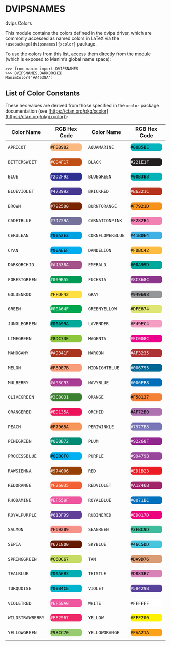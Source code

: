 # DVIPSNAMES

dvips Colors

This module contains the colors defined in the dvips driver, which are commonly accessed
as named colors in LaTeX via the `\usepackage[dvipsnames]{xcolor}` package.

To use the colors from this list, access them directly from the module (which
is exposed to Manim’s global name space):

```pycon
>>> from manim import DVIPSNAMES
>>> DVIPSNAMES.DARKORCHID
ManimColor('#A4538A')
```

## List of Color Constants

These hex values are derived from those specified in the `xcolor` package
documentation (see [https://ctan.org/pkg/xcolor](https://ctan.org/pkg/xcolor)):

| Color Name       | RGB Hex Code                                                                                                                                     | Color Name       | RGB Hex Code                                                                                                                                     |
|------------------|--------------------------------------------------------------------------------------------------------------------------------------------------|------------------|--------------------------------------------------------------------------------------------------------------------------------------------------|
| `APRICOT`        | <div style="background-color:#FBB982;padding: 0.25rem 0;border-radius:8px;margin: 0.5rem 0.2rem"><code style="color:black;">#FBB982</code></div> | `AQUAMARINE`     | <div style="background-color:#00B5BE;padding: 0.25rem 0;border-radius:8px;margin: 0.5rem 0.2rem"><code style="color:black;">#00B5BE</code></div> |
| `BITTERSWEET`    | <div style="background-color:#C04F17;padding: 0.25rem 0;border-radius:8px;margin: 0.5rem 0.2rem"><code style="color:white;">#C04F17</code></div> | `BLACK`          | <div style="background-color:#221E1F;padding: 0.25rem 0;border-radius:8px;margin: 0.5rem 0.2rem"><code style="color:white;">#221E1F</code></div> |
| `BLUE`           | <div style="background-color:#2D2F92;padding: 0.25rem 0;border-radius:8px;margin: 0.5rem 0.2rem"><code style="color:white;">#2D2F92</code></div> | `BLUEGREEN`      | <div style="background-color:#00B3B8;padding: 0.25rem 0;border-radius:8px;margin: 0.5rem 0.2rem"><code style="color:black;">#00B3B8</code></div> |
| `BLUEVIOLET`     | <div style="background-color:#473992;padding: 0.25rem 0;border-radius:8px;margin: 0.5rem 0.2rem"><code style="color:white;">#473992</code></div> | `BRICKRED`       | <div style="background-color:#B6321C;padding: 0.25rem 0;border-radius:8px;margin: 0.5rem 0.2rem"><code style="color:white;">#B6321C</code></div> |
| `BROWN`          | <div style="background-color:#792500;padding: 0.25rem 0;border-radius:8px;margin: 0.5rem 0.2rem"><code style="color:white;">#792500</code></div> | `BURNTORANGE`    | <div style="background-color:#F7921D;padding: 0.25rem 0;border-radius:8px;margin: 0.5rem 0.2rem"><code style="color:black;">#F7921D</code></div> |
| `CADETBLUE`      | <div style="background-color:#74729A;padding: 0.25rem 0;border-radius:8px;margin: 0.5rem 0.2rem"><code style="color:white;">#74729A</code></div> | `CARNATIONPINK`  | <div style="background-color:#F282B4;padding: 0.25rem 0;border-radius:8px;margin: 0.5rem 0.2rem"><code style="color:black;">#F282B4</code></div> |
| `CERULEAN`       | <div style="background-color:#00A2E3;padding: 0.25rem 0;border-radius:8px;margin: 0.5rem 0.2rem"><code style="color:black;">#00A2E3</code></div> | `CORNFLOWERBLUE` | <div style="background-color:#41B0E4;padding: 0.25rem 0;border-radius:8px;margin: 0.5rem 0.2rem"><code style="color:black;">#41B0E4</code></div> |
| `CYAN`           | <div style="background-color:#00AEEF;padding: 0.25rem 0;border-radius:8px;margin: 0.5rem 0.2rem"><code style="color:black;">#00AEEF</code></div> | `DANDELION`      | <div style="background-color:#FDBC42;padding: 0.25rem 0;border-radius:8px;margin: 0.5rem 0.2rem"><code style="color:black;">#FDBC42</code></div> |
| `DARKORCHID`     | <div style="background-color:#A4538A;padding: 0.25rem 0;border-radius:8px;margin: 0.5rem 0.2rem"><code style="color:white;">#A4538A</code></div> | `EMERALD`        | <div style="background-color:#00A99D;padding: 0.25rem 0;border-radius:8px;margin: 0.5rem 0.2rem"><code style="color:black;">#00A99D</code></div> |
| `FORESTGREEN`    | <div style="background-color:#009B55;padding: 0.25rem 0;border-radius:8px;margin: 0.5rem 0.2rem"><code style="color:white;">#009B55</code></div> | `FUCHSIA`        | <div style="background-color:#8C368C;padding: 0.25rem 0;border-radius:8px;margin: 0.5rem 0.2rem"><code style="color:white;">#8C368C</code></div> |
| `GOLDENROD`      | <div style="background-color:#FFDF42;padding: 0.25rem 0;border-radius:8px;margin: 0.5rem 0.2rem"><code style="color:black;">#FFDF42</code></div> | `GRAY`           | <div style="background-color:#949698;padding: 0.25rem 0;border-radius:8px;margin: 0.5rem 0.2rem"><code style="color:black;">#949698</code></div> |
| `GREEN`          | <div style="background-color:#00A64F;padding: 0.25rem 0;border-radius:8px;margin: 0.5rem 0.2rem"><code style="color:white;">#00A64F</code></div> | `GREENYELLOW`    | <div style="background-color:#DFE674;padding: 0.25rem 0;border-radius:8px;margin: 0.5rem 0.2rem"><code style="color:black;">#DFE674</code></div> |
| `JUNGLEGREEN`    | <div style="background-color:#00A99A;padding: 0.25rem 0;border-radius:8px;margin: 0.5rem 0.2rem"><code style="color:black;">#00A99A</code></div> | `LAVENDER`       | <div style="background-color:#F49EC4;padding: 0.25rem 0;border-radius:8px;margin: 0.5rem 0.2rem"><code style="color:black;">#F49EC4</code></div> |
| `LIMEGREEN`      | <div style="background-color:#8DC73E;padding: 0.25rem 0;border-radius:8px;margin: 0.5rem 0.2rem"><code style="color:black;">#8DC73E</code></div> | `MAGENTA`        | <div style="background-color:#EC008C;padding: 0.25rem 0;border-radius:8px;margin: 0.5rem 0.2rem"><code style="color:white;">#EC008C</code></div> |
| `MAHOGANY`       | <div style="background-color:#A9341F;padding: 0.25rem 0;border-radius:8px;margin: 0.5rem 0.2rem"><code style="color:white;">#A9341F</code></div> | `MAROON`         | <div style="background-color:#AF3235;padding: 0.25rem 0;border-radius:8px;margin: 0.5rem 0.2rem"><code style="color:white;">#AF3235</code></div> |
| `MELON`          | <div style="background-color:#F89E7B;padding: 0.25rem 0;border-radius:8px;margin: 0.5rem 0.2rem"><code style="color:black;">#F89E7B</code></div> | `MIDNIGHTBLUE`   | <div style="background-color:#006795;padding: 0.25rem 0;border-radius:8px;margin: 0.5rem 0.2rem"><code style="color:white;">#006795</code></div> |
| `MULBERRY`       | <div style="background-color:#A93C93;padding: 0.25rem 0;border-radius:8px;margin: 0.5rem 0.2rem"><code style="color:white;">#A93C93</code></div> | `NAVYBLUE`       | <div style="background-color:#006EB8;padding: 0.25rem 0;border-radius:8px;margin: 0.5rem 0.2rem"><code style="color:white;">#006EB8</code></div> |
| `OLIVEGREEN`     | <div style="background-color:#3C8031;padding: 0.25rem 0;border-radius:8px;margin: 0.5rem 0.2rem"><code style="color:white;">#3C8031</code></div> | `ORANGE`         | <div style="background-color:#F58137;padding: 0.25rem 0;border-radius:8px;margin: 0.5rem 0.2rem"><code style="color:black;">#F58137</code></div> |
| `ORANGERED`      | <div style="background-color:#ED135A;padding: 0.25rem 0;border-radius:8px;margin: 0.5rem 0.2rem"><code style="color:white;">#ED135A</code></div> | `ORCHID`         | <div style="background-color:#AF72B0;padding: 0.25rem 0;border-radius:8px;margin: 0.5rem 0.2rem"><code style="color:black;">#AF72B0</code></div> |
| `PEACH`          | <div style="background-color:#F7965A;padding: 0.25rem 0;border-radius:8px;margin: 0.5rem 0.2rem"><code style="color:black;">#F7965A</code></div> | `PERIWINKLE`     | <div style="background-color:#7977B8;padding: 0.25rem 0;border-radius:8px;margin: 0.5rem 0.2rem"><code style="color:white;">#7977B8</code></div> |
| `PINEGREEN`      | <div style="background-color:#008B72;padding: 0.25rem 0;border-radius:8px;margin: 0.5rem 0.2rem"><code style="color:white;">#008B72</code></div> | `PLUM`           | <div style="background-color:#92268F;padding: 0.25rem 0;border-radius:8px;margin: 0.5rem 0.2rem"><code style="color:white;">#92268F</code></div> |
| `PROCESSBLUE`    | <div style="background-color:#00B0F0;padding: 0.25rem 0;border-radius:8px;margin: 0.5rem 0.2rem"><code style="color:black;">#00B0F0</code></div> | `PURPLE`         | <div style="background-color:#99479B;padding: 0.25rem 0;border-radius:8px;margin: 0.5rem 0.2rem"><code style="color:white;">#99479B</code></div> |
| `RAWSIENNA`      | <div style="background-color:#974006;padding: 0.25rem 0;border-radius:8px;margin: 0.5rem 0.2rem"><code style="color:white;">#974006</code></div> | `RED`            | <div style="background-color:#ED1B23;padding: 0.25rem 0;border-radius:8px;margin: 0.5rem 0.2rem"><code style="color:white;">#ED1B23</code></div> |
| `REDORANGE`      | <div style="background-color:#F26035;padding: 0.25rem 0;border-radius:8px;margin: 0.5rem 0.2rem"><code style="color:white;">#F26035</code></div> | `REDVIOLET`      | <div style="background-color:#A1246B;padding: 0.25rem 0;border-radius:8px;margin: 0.5rem 0.2rem"><code style="color:white;">#A1246B</code></div> |
| `RHODAMINE`      | <div style="background-color:#EF559F;padding: 0.25rem 0;border-radius:8px;margin: 0.5rem 0.2rem"><code style="color:white;">#EF559F</code></div> | `ROYALBLUE`      | <div style="background-color:#0071BC;padding: 0.25rem 0;border-radius:8px;margin: 0.5rem 0.2rem"><code style="color:white;">#0071BC</code></div> |
| `ROYALPURPLE`    | <div style="background-color:#613F99;padding: 0.25rem 0;border-radius:8px;margin: 0.5rem 0.2rem"><code style="color:white;">#613F99</code></div> | `RUBINERED`      | <div style="background-color:#ED017D;padding: 0.25rem 0;border-radius:8px;margin: 0.5rem 0.2rem"><code style="color:white;">#ED017D</code></div> |
| `SALMON`         | <div style="background-color:#F69289;padding: 0.25rem 0;border-radius:8px;margin: 0.5rem 0.2rem"><code style="color:black;">#F69289</code></div> | `SEAGREEN`       | <div style="background-color:#3FBC9D;padding: 0.25rem 0;border-radius:8px;margin: 0.5rem 0.2rem"><code style="color:black;">#3FBC9D</code></div> |
| `SEPIA`          | <div style="background-color:#671800;padding: 0.25rem 0;border-radius:8px;margin: 0.5rem 0.2rem"><code style="color:white;">#671800</code></div> | `SKYBLUE`        | <div style="background-color:#46C5DD;padding: 0.25rem 0;border-radius:8px;margin: 0.5rem 0.2rem"><code style="color:black;">#46C5DD</code></div> |
| `SPRINGGREEN`    | <div style="background-color:#C6DC67;padding: 0.25rem 0;border-radius:8px;margin: 0.5rem 0.2rem"><code style="color:black;">#C6DC67</code></div> | `TAN`            | <div style="background-color:#DA9D76;padding: 0.25rem 0;border-radius:8px;margin: 0.5rem 0.2rem"><code style="color:black;">#DA9D76</code></div> |
| `TEALBLUE`       | <div style="background-color:#00AEB3;padding: 0.25rem 0;border-radius:8px;margin: 0.5rem 0.2rem"><code style="color:black;">#00AEB3</code></div> | `THISTLE`        | <div style="background-color:#D883B7;padding: 0.25rem 0;border-radius:8px;margin: 0.5rem 0.2rem"><code style="color:black;">#D883B7</code></div> |
| `TURQUOISE`      | <div style="background-color:#00B4CE;padding: 0.25rem 0;border-radius:8px;margin: 0.5rem 0.2rem"><code style="color:black;">#00B4CE</code></div> | `VIOLET`         | <div style="background-color:#58429B;padding: 0.25rem 0;border-radius:8px;margin: 0.5rem 0.2rem"><code style="color:white;">#58429B</code></div> |
| `VIOLETRED`      | <div style="background-color:#EF58A0;padding: 0.25rem 0;border-radius:8px;margin: 0.5rem 0.2rem"><code style="color:white;">#EF58A0</code></div> | `WHITE`          | <div style="background-color:#FFFFFF;padding: 0.25rem 0;border-radius:8px;margin: 0.5rem 0.2rem"><code style="color:black;">#FFFFFF</code></div> |
| `WILDSTRAWBERRY` | <div style="background-color:#EE2967;padding: 0.25rem 0;border-radius:8px;margin: 0.5rem 0.2rem"><code style="color:white;">#EE2967</code></div> | `YELLOW`         | <div style="background-color:#FFF200;padding: 0.25rem 0;border-radius:8px;margin: 0.5rem 0.2rem"><code style="color:black;">#FFF200</code></div> |
| `YELLOWGREEN`    | <div style="background-color:#98CC70;padding: 0.25rem 0;border-radius:8px;margin: 0.5rem 0.2rem"><code style="color:black;">#98CC70</code></div> | `YELLOWORANGE`   | <div style="background-color:#FAA21A;padding: 0.25rem 0;border-radius:8px;margin: 0.5rem 0.2rem"><code style="color:black;">#FAA21A</code></div> |
